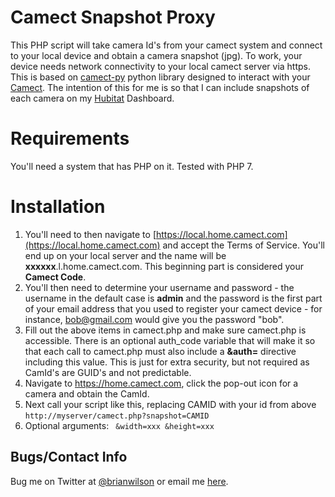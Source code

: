 # Camect Snapshot Proxy
This PHP script will take camera Id's from your camect system and connect to
your local device and obtain a camera snapshot (jpg). To work, your device
needs network connectivity to your local camect server via https. This is based on [camect-py](https://github.com/camect/camect-py)
python library designed to interact with your
[Camect](https://www.camect.com). The intention of this for me is so that I can
include snapshots of each camera on my
[Hubitat](https://github.com/bdwilson/hubitat) Dashboard.

# Requirements
You'll need a system that has PHP on it. Tested with PHP 7. 

# Installation 
1. You'll need to then navigate to [https://local.home.camect.com](https://local.home.camect.com) and accept the Terms of Service. You'll end up on your local server and the name will be **xxxxxx**.l.home.camect.com. This beginning part is considered your **Camect Code**. 
2. You'll then need to determine your username and password - the username in the default case is **admin** and the password is the first part of your email address that you used to register your camect device - for instance, bob@gmail.com would give you the password "bob".
3. Fill out the above items in camect.php and make sure camect.php is accessible.  There is an optional auth_code variable that will make it so that each call to camect.php must also include a **&auth=** directive including this value. This is just for extra security, but not required as CamId's are GUID's and not predictable. 
4. Navigate to https://home.camect.com, click the pop-out icon for a camera and obtain the CamId.
5. Next call your script like this, replacing CAMID with your id from above <code>http://myserver/camect.php?snapshot=CAMID</code>
6. Optional arguments: <code> &width=xxx &height=xxx </code>

Bugs/Contact Info
-----------------
Bug me on Twitter at [@brianwilson](http://twitter.com/brianwilson) or email me [here](http://cronological.com/comment.php?ref=bubba).

